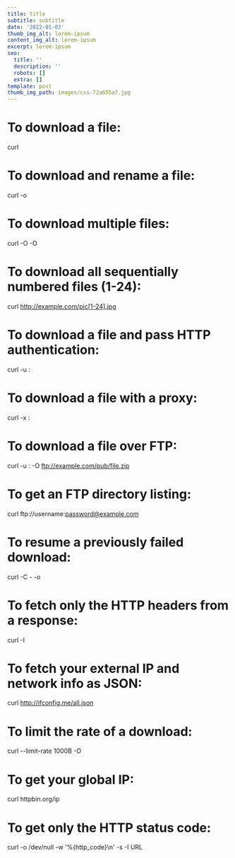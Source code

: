 ```yaml
---
title: title
subtitle: subtitle
date: '2022-01-03'
thumb_img_alt: lorem-ipsum
content_img_alt: lorem-ipsum
excerpt: lorem-ipsum
seo:
  title: ''
  description: ''
  robots: []
  extra: []
template: post
thumb_img_path: images/css-72a655a7.jpg
---
```

# To download a file:

curl <url>

# To download and rename a file:

curl <url> -o <outfile>

# To download multiple files:

curl -O <url> -O <url>

# To download all sequentially numbered files (1-24):

curl http://example.com/pic[1-24].jpg

# To download a file and pass HTTP authentication:

curl -u <username>:<password> <url>

# To download a file with a proxy:

curl -x <proxy-host>:<port> <url>

# To download a file over FTP:

curl -u <username>:<password> -O ftp://example.com/pub/file.zip

# To get an FTP directory listing:

curl ftp://username:password@example.com

# To resume a previously failed download:

curl -C - -o <partial-file> <url>

# To fetch only the HTTP headers from a response:

curl -I <url>

# To fetch your external IP and network info as JSON:

curl http://ifconfig.me/all.json

# To limit the rate of a download:

curl --limit-rate 1000B -O <outfile>

# To get your global IP:

curl httpbin.org/ip

# To get only the HTTP status code:

curl -o /dev/null -w '%{http_code}\n' -s -I URL
